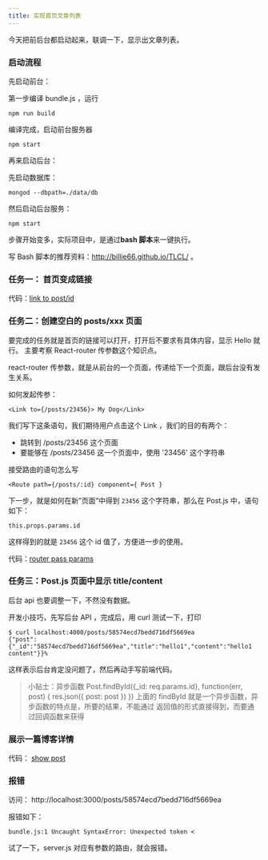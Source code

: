 ```yaml
---
title: 实现首页文章列表
---
```


今天把前后台都启动起来，联调一下，显示出文章列表。

### 启动流程

先启动前台：

第一步编译 bundle.js ，运行

```
npm run build
```

编译完成，启动前台服务器

```
npm start
```

再来启动后台：

先启动数据库：

```
mongod --dbpath=./data/db
```

然后启动后台服务：

```
npm start
```

步骤开始变多，实际项目中，是通过**bash 脚本**来一键执行。

写 Bash 脚本的推荐资料：http://billie66.github.io/TLCL/ 。


### 任务一： 首页变成链接

代码：[link to post/id](https://github.com/happypeter/sleep-write/commit/214e3ecf38d9d7793115bd4add4529bdb2041648)

### 任务二：创建空白的 posts/xxx 页面

要完成的任务就是首页的链接可以打开，打开后不要求有具体内容，显示 Hello 就行。
主要考察 React-router 传参数这个知识点。


react-router 传参数，就是从前台的一个页面，传递给下一个页面，跟后台没有发生关系。

如何发起传参：

```
<Link to={/posts/23456}> My Dog</Link>
```

我们写下这条语句，我们期待用户点击这个 Link ，我们的目的有两个：

- 跳转到 /posts/23456 这个页面
- 要能够在 /posts/23456 这一个页面中，使用 '23456' 这个字符串

接受路由的语句怎么写

```
<Route path={/posts/:id} component={ Post }
```

下一步，就是如何在新”页面“中得到 `23456` 这个字符串，那么在 Post.js
中，语句如下：

```
this.props.params.id
```

这样得到的就是 `23456` 这个 id 值了，方便进一步的使用。

代码：[router pass params](https://github.com/happypeter/sleep-write/commit/0647c18f7eb1465a43674af95c97daf0361dfbd6)

### 任务三：Post.js 页面中显示  title/content

后台 api 也要调整一下，不然没有数据。

开发小技巧，先写后台 API ，完成后，用 curl 测试一下，打印

```
$ curl localhost:4000/posts/58574ecd7bedd716df5669ea
{"post":{"_id":"58574ecd7bedd716df5669ea","title":"hello1","content":"hello1 content"}}%
```

这样表示后台肯定没问题了，然后再动手写前端代码。


> 小贴士：异步函数
Post.findById({_id: req.params.id}, function(err, post) {
   res.json({ post: post })
})
上面的 findById 就是一个异步函数，异步函数的特点是，所要的结果，不能通过
返回值的形式直接得到，而要通过回调函数来获得


### 展示一篇博客详情

代码： [show post](https://github.com/happypeter/sleep-write/commit/4c0384e73780c57aaa3dbdbba0655c24d697220e)


### 报错

访问： http://localhost:3000/posts/58574ecd7bedd716df5669ea

报错如下：

```
bundle.js:1 Uncaught SyntaxError: Unexpected token <
```

试了一下，server.js 对应有参数的路由，就会报错。
